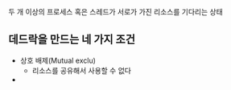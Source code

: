 두 개 이상의 프로세스 혹은 스레드가 서로가 가진 리소스를 기다리는 상태
## 데드락을 만드는 네 가지 조건
- 상호 배제(Mutual exclu)
	- 리소스를 공유해서 사용할 수 없다
- 